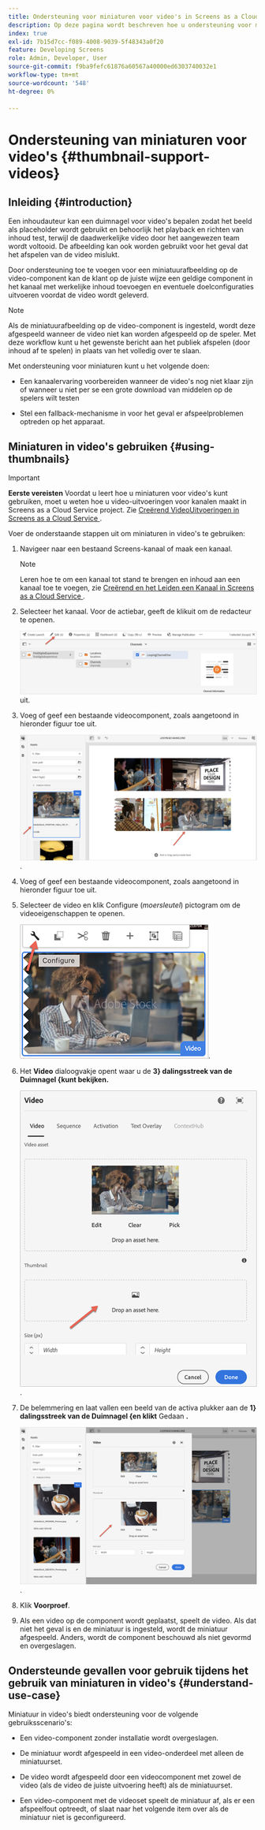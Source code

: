 ```yaml
---
title: Ondersteuning voor miniaturen voor video's in Screens as a Cloud Service
description: Op deze pagina wordt beschreven hoe u ondersteuning voor miniaturen voor video's in Screens as a Cloud Service kunt toevoegen.
index: true
exl-id: 7b15d7cc-f089-4008-9039-5f48343a0f20
feature: Developing Screens
role: Admin, Developer, User
source-git-commit: f9ba9fefc61876a60567a40000ed6303740032e1
workflow-type: tm+mt
source-wordcount: '548'
ht-degree: 0%

---
```


# Ondersteuning van miniaturen voor video&#39;s {#thumbnail-support-videos}

## Inleiding {#introduction}

Een inhoudauteur kan een duimnagel voor video&#39;s bepalen zodat het beeld als placeholder wordt gebruikt en behoorlijk het playback en richten van inhoud test, terwijl de daadwerkelijke video door het aangewezen team wordt voltooid. De afbeelding kan ook worden gebruikt voor het geval dat het afspelen van de video mislukt.

Door ondersteuning toe te voegen voor een miniatuurafbeelding op de video-component kan de klant op de juiste wijze een geldige component in het kanaal met werkelijke inhoud toevoegen en eventuele doelconfiguraties uitvoeren voordat de video wordt geleverd.

>[!NOTE]
>Als de miniatuurafbeelding op de video-component is ingesteld, wordt deze afgespeeld wanneer de video niet kan worden afgespeeld op de speler. Met deze workflow kunt u het gewenste bericht aan het publiek afspelen (door inhoud af te spelen) in plaats van het volledig over te slaan.

Met ondersteuning voor miniaturen kunt u het volgende doen:

* Een kanaalervaring voorbereiden wanneer de video&#39;s nog niet klaar zijn of wanneer u niet per se een grote download van middelen op de spelers wilt testen

* Stel een fallback-mechanisme in voor het geval er afspeelproblemen optreden op het apparaat.

## Miniaturen in video&#39;s gebruiken {#using-thumbnails}

>[!IMPORTANT]
>**Eerste vereisten**
>Voordat u leert hoe u miniaturen voor video&#39;s kunt gebruiken, moet u weten hoe u video-uitvoeringen voor kanalen maakt in Screens as a Cloud Service project. Zie [ Creërend VideoUitvoeringen in Screens as a Cloud Service ](/help/screens-cloud/configuring/creating-screens-video-renditions-cloud-service.md).

Voer de onderstaande stappen uit om miniaturen in video&#39;s te gebruiken:

1. Navigeer naar een bestaand Screens-kanaal of maak een kanaal.

   >[!NOTE]
   >Leren hoe te om een kanaal tot stand te brengen en inhoud aan een kanaal toe te voegen, zie [ Creërend en het Leiden een Kanaal in Screens as a Cloud Service ](https://experienceleague.adobe.com/docs/experience-manager-cloud-service/content/screens-as-cloud-service/create-content/creating-channels-screens-cloud.html?lang=nl-NL).

1. Selecteer het kanaal. Voor de actiebar, geeft de klik **&#x200B;**&#x200B;uit om de redacteur te openen.


   ![ geef knoop op actiebar ](/help/screens-cloud/using-core-product-features/assets/thumbnail-1.png) uit.

1. Voeg of geef een bestaande videocomponent, zoals aangetoond in hieronder figuur toe uit.

   ![ Gemarkeerd beeld van een videoactiva ](/help/screens-cloud/using-core-product-features/assets/thumbnail-2.png).

1. Voeg of geef een bestaande videocomponent, zoals aangetoond in hieronder figuur toe uit.

1. Selecteer de video en klik Configure (*moersleutel*) pictogram om de videoeigenschappen te openen.

   ![ Geselecteerde beeld van videoactiva met pijl die aan het Configure pictogram richten, geportretteerd als moersleutel. op de toolbar ](/help/screens-cloud/using-core-product-features/assets/thumbnail-3.png).

1. Het **Video** dialoogvakje opent waar u de **3&rbrace; dalingsstreek van de Duimnagel &lbrace;kunt bekijken.**

   ![ de dialoogdoos die van de Video beeld van videoactiva en de duimnageldoos toont ](/help/screens-cloud/using-core-product-features/assets/thumbnail-4.png).

1. De belemmering en laat vallen een beeld van de activa plukker aan de **1&rbrace; dalingsstreek van de Duimnagel &lbrace;en klikt** Gedaan **.**

   ![ de beeldplukker van Activa die achter de Videodialoogdoos met beeldactiva wordt getoond in de de dalingsdoos van de Duimnagel ](/help/screens-cloud/using-core-product-features/assets/thumbnail-5.png).

1. Klik **Voorproef**.

1. Als een video op de component wordt geplaatst, speelt de video. Als dat niet het geval is en de miniatuur is ingesteld, wordt de miniatuur afgespeeld. Anders, wordt de component beschouwd als niet gevormd en overgeslagen.

## Ondersteunde gevallen voor gebruik tijdens het gebruik van miniaturen in video&#39;s {#understand-use-case}

Miniatuur in video&#39;s biedt ondersteuning voor de volgende gebruiksscenario&#39;s:

* Een video-component zonder installatie wordt overgeslagen.

* De miniatuur wordt afgespeeld in een video-onderdeel met alleen de miniatuurset.

* De video wordt afgespeeld door een videocomponent met zowel de video (als de video de juiste uitvoering heeft) als de miniatuurset.

* Een video-component met de videoset speelt de miniatuur af, als er een afspeelfout optreedt, of slaat naar het volgende item over als de miniatuur niet is geconfigureerd.
